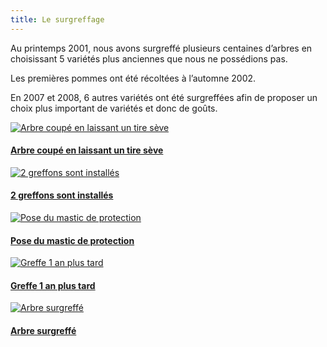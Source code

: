 ```yaml
---
title: Le surgreffage
---
```


Au printemps 2001, nous avons surgreffé plusieurs centaines d’arbres en choisissant 5 variétés plus anciennes que nous ne possédions pas.
 
Les premières pommes ont été récoltées à l’automne 2002. 

En 2007 et 2008, 6 autres variétés ont été surgreffées afin de proposer un choix plus important de variétés et donc de goûts.

<div class="image-container">
    <a class="thumbnail" href="{{ site.baseurl }}/assets/images/le-verger/surgreffage-1.jpg">
        <img src="{{ site.baseurl }}/assets/images/le-verger/surgreffage-1-vignette.jpg" alt="Arbre coupé en laissant un tire sève" title="Arbre coupé en laissant un tire sève" />
        <h4 class="thumbnail-title">Arbre coupé en laissant un tire sève</h4>
    </a>
    <a class="thumbnail" href="{{ site.baseurl }}/assets/images/le-verger/surgreffage-2.jpg">
        <img src="{{ site.baseurl }}/assets/images/le-verger/surgreffage-2-vignette.jpg" alt="2 greffons sont installés" title="2 greffons sont installés" />
        <h4 class="thumbnail-title">2 greffons sont installés</h4>
    </a>
    <a class="thumbnail" href="{{ site.baseurl }}/assets/images/le-verger/surgreffage-3.jpg">
        <img src="{{ site.baseurl }}/assets/images/le-verger/surgreffage-3-vignette.jpg" alt="Pose du mastic de protection" title="Pose du mastic de protection" />
        <h4 class="thumbnail-title">Pose du mastic de protection</h4>
    </a>
    <a class="thumbnail" href="{{ site.baseurl }}/assets/images/le-verger/surgreffage-4.jpg">
        <img src="{{ site.baseurl }}/assets/images/le-verger/surgreffage-4-vignette.jpg" alt="Greffe 1 an plus tard" title="Greffe 1 an plus tard" />
        <h4 class="thumbnail-title">Greffe 1 an plus tard</h4>
    </a>
    <a class="thumbnail" href="{{ site.baseurl }}/assets/images/le-verger/surgreffage-5.jpg">
        <img src="{{ site.baseurl }}/assets/images/le-verger/surgreffage-5-vignette.jpg" alt="Arbre surgreffé" title="Arbre surgreffé" />
        <h4 class="thumbnail-title">Arbre surgreffé</h4>
    </a>
</div>
